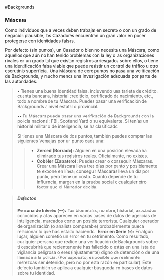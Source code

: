 #Backgrounds 

### Máscara

Como individuos que a veces deben trabajar en secreto o con un grado de negación plausible, los Cazadores encuentran un gran valor en poder protegerse con identidades falsas.

Por defecto (sin puntos), un Cazador o bien no necesita una Máscara, como aquellos que aún no han tenido problemas con la ley o las organizaciones rivales en un grado tal que existan registros arriesgados sobre ellos, o tiene una identificación falsa viable que puede resistir un control de tráfico u otro escrutinio superficial. Una Máscara de cero puntos no pasa una verificación de Backgrounds, y mucho menos una investigación adecuada por parte de las autoridades.

>**•** Tienes una buena identidad falsa, incluyendo una tarjeta de crédito, cuenta bancaria, historial crediticio, certificado de nacimiento, etc., todo a nombre de tu Máscara. Puedes pasar una verificación de Backgrounds a nivel estatal o provincial.
>
>**••** Tu Máscara puede pasar una verificación de Backgrounds con la policía nacional: FBI, Scotland Yard o su equivalente. Si tenías un historial militar o de inteligencia, se ha clasificado.
>
>Si tienes una Máscara de dos puntos, también puedes comprar las siguientes Ventajas por un punto cada una:
>
>>- **Zeroed (Borrado):** Alguien en una posición elevada ha eliminado tus registros reales. Oficialmente, no existes.
>>- **Cobbler (Zapatero):** Puedes crear o conseguir Máscaras. Crear una Máscara lleva tres días por punto y posiblemente te expone en línea; conseguir Máscaras lleva un día por punto, pero tiene un costo. Cuánto depende de tu influencia, margen en la prueba social o cualquier otro factor que el Narrador decida.


>##### Defectos
>
>**Persona de Interés (••):** Tus biometrías, nombre, historial, asociados conocidos y alias aparecen en varias bases de datos de agencias de inteligencia, marcados como un posible terrorista. Cualquier operador de organización (o analista comparable) probablemente pueda relacionar lo que has estado haciendo. 
>**Error en Serie (•):** En algún lugar, alguien cometió un error en tu detrimento. Como resultado, cualquier persona que realice una verificación de Backgrounds sobre ti descubrirá que recientemente has fallecido o estás en una lista de vigilancia peligrosa o eres (injustamente) digno de detención o de una llamada a la policía. (Por supuesto, es posible que realmente merezcas ser detenido, pero no por esta razón en particular). Este defecto también se aplica a cualquier búsqueda en bases de datos sobre tu identidad.